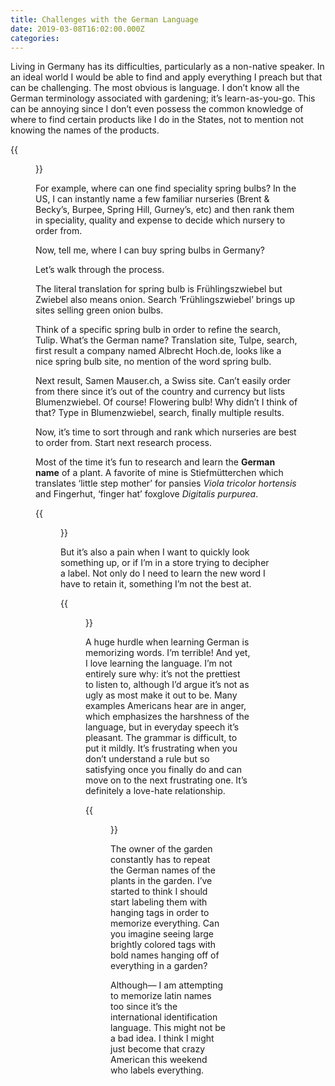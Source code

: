 ```yaml
---
title: Challenges with the German Language
date: 2019-03-08T16:02:00.000Z
categories:
---
```

Living in Germany has its difficulties, particularly as a non-native speaker. In an ideal world I would be able to find and apply everything I preach but that can be challenging. The most obvious is language. I don’t know all the German terminology associated with gardening; it’s learn-as-you-go. This can be annoying since I don’t even possess the common knowledge of where to find certain products like I do in the States, not to mention not knowing the names of the products.

{{<figure src="/img/uploads/imag1015.jpg" alt="Stone Goblin on Steigstraße with Meersburg Castle on high hill in background" caption="Steigstraße, Meersburg Germany" class="alignleft">}}

For example, where can one find speciality spring bulbs? In the US, I can instantly name a few familiar nurseries (Brent & Becky’s, Burpee, Spring Hill, Gurney’s, etc) and then rank them in speciality, quality and expense to decide which nursery to order from.

Now, tell me, where I can buy spring bulbs in Germany?

Let’s walk through the process.

The literal translation for spring bulb is Frühlingszwiebel but Zwiebel also means onion. Search ‘Frühlingszwiebel’ brings up sites selling green onion bulbs.

Think of a specific spring bulb in order to refine the search, Tulip. What’s the German name? Translation site, Tulpe, search, first result a company named Albrecht Hoch.de, looks like a nice spring bulb site, no mention of the word spring bulb.

Next result, Samen Mauser.ch, a Swiss site. Can’t easily order from there since it’s out of the country and currency but lists Blumenzwiebel. Of course! Flowering bulb! Why didn’t I think of that? Type in Blumenzwiebel, search, finally multiple results.

Now, it’s time to sort through and rank which nurseries are best to order from. Start next research process.

Most of the time it’s fun to research and learn the __German name__ of a plant. A favorite of mine is Stiefmütterchen which translates ‘little step mother’ for pansies _Viola tricolor hortensis_ and Fingerhut, ‘finger hat’ foxglove _Digitalis purpurea_.

{{<figure src="/img/uploads/img_20170321_132638_674.jpg" alt="Red Pansies Viola tricolor hortensis on Balkongarten" caption="Viola tricolor hortensis" class="alignright">}}

But it’s also a pain when I want to quickly look something up, or if I’m in a store trying to decipher a label. Not only do I need to learn the new word I have to retain it, something I’m not the best at.

{{<figure src="/img/uploads/imag0686.jpg" alt="German workbook word memorization with cup of Glühwein" caption="Memorizing words with cup of Glühwein" class="alignright">}}

A huge hurdle when learning German is memorizing words. I’m terrible! And yet, I love learning the language. I’m not entirely sure why: it’s not the prettiest to listen to, although I’d argue it’s not as ugly as most make it out to be. Many examples Americans hear are in anger, which emphasizes the harshness of the language, but in everyday speech it’s pleasant. The grammar is difficult, to put it mildly. It’s frustrating when you don’t understand a rule but so satisfying once you finally do and can move on to the next frustrating one. It’s definitely a love-hate relationship.

{{<figure src="/img/uploads/screenshot_20190206-133333_messenger.jpg" alt="Meme depicting frustration of learning You forms in German" class="alignright">}}

The owner of the garden constantly has to repeat the German names of the plants in the garden. I’ve started to think I should start labeling them with hanging tags in order to memorize everything. Can you imagine seeing large brightly colored tags with bold names hanging off of everything in a garden?

Although— I am attempting to memorize latin names too since it’s the international identification language. This might not be a bad idea. I think I might just become that crazy American this weekend who labels everything.
